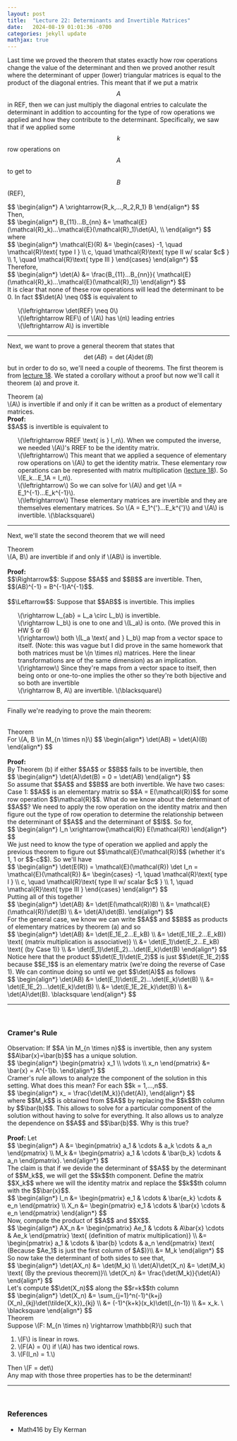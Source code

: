 ```yaml
---
layout: post
title:  "Lecture 22: Determinants and Invertible Matrices"
date:   2024-08-19 01:01:36 -0700
categories: jekyll update
mathjax: true
---
```

Last time we proved the theorem that states exactly how row operations change the value of the determinant and then we proved another result where the determinant of upper (lower) triangular matrices is equal to the product of the diagonal entries. This meant that if we put a matrix $$A$$ in REF, then we can just multiply the diagonal entries to calculate the determinant in addition to accounting for the type of row operations we applied and how they contribute to the determinant. Specifically, we saw that if we applied some $$k$$ row operations on $$A$$ to get to $$B$$ (REF),
<div>
$$
\begin{align*}
A \xrightarrow{R_k,...,R_2,R_1} B
\end{align*}
$$
</div>
Then,
<div>
$$
\begin{align*}
B_{11}...B_{nn} &= \mathcal{E}(\mathcal{R}_k)...\mathcal{E}(\mathcal{R}_1)\det(A), \\
\end{align*}
$$
</div>
where
<div>
$$
\begin{align*}
\mathcal{E}(R) &= 
\begin{cases} 
-1, \quad \mathcal{R}\text{ type I } \\
c, \quad \mathcal{R}\text{ type II w/ scalar $c$ } \\
1, \quad \mathcal{R}\text{ type III }
\end{cases}
\end{align*}
$$
</div>
Therefore,
<div>
$$
\begin{align*}
\det(A) &= \frac{B_{11}...B_{nn}}{ \mathcal{E}(\mathcal{R}_k)...\mathcal{E}(\mathcal{R}_1)}
\end{align*}
$$
</div>
<!------------------------------------------------------------------------------------>
It is clear that none of these row operations will lead the determinant to be 0. In fact $$\det(A) \neq 0$$ is equivalent to
<ul style="list-style: none;">
<li>\(\leftrightarrow \det(REF) \neq 0\)</li>
<li>\(\leftrightarrow REF\) of \(A\) has \(n\) leading entries</li>
<li>\(\leftrightarrow A\) is invertible</li>
</ul>
<hr>

<!------------------------------------------------------------------------------------>
Next, we want to prove a general theorem that states that $$\det(AB) = \det(A)\det(B)$$ but in order to do so, we'll need a couple of theorems. The first theorem is from <a href="https://strncat.github.io/jekyll/update/2024/08/10/lec18-elementary-matrices.html"> lecture 18</a>. We stated a corollary without a proof but now we'll call it theorem (a) and prove it.
<!------------------------------------------------------------------------------------>
<div class="purdiv">
Theorem (a)
</div>
<div class="purbdiv">
\(A\) is invertible if and only if it can be written as a product of elementary matrices.
</div>
<b>Proof:</b>
<br>
$$A$$ is invertible is equivalent to 
<ul style="list-style: none;">

<li>\(\leftrightarrow RREF \text{ is } I_n\). When we computed the inverse, we needed  \(A\)'s RREF to be the identity matrix.</li>

<li>\(\leftrightarrow\) This meant that we applied a sequence of elementary row operations on \(A\) to get the identity matrix. These elementary row operations can be represented with matrix multiplication (<a href="https://strncat.github.io/jekyll/update/2024/08/10/lec18-elementary-matrices.html">lecture 18</a>). So \(E_k...E_1A = I_n\). </li>

<li>\(\leftrightarrow\) So we can solve for \(A\) and get \(A = E_1^{-1}...E_k^{-1}\).</li>

<li>\(\leftrightarrow\) These elementary matrices are invertible and they are themselves elementary matrices. So \(A = E_1^{'}...E_k^{'}\) and \(A\) is invertible. \(\blacksquare\)</li>
</ul>
<hr>

<!------------------------------------------------------------------------------------>
Next, we'll state the second theorem that we will need
<br>
<div class="purdiv">
Theorem
</div>
<div class="purbdiv">
\(A, B\) are invertible if and only if \(AB\) is invertible.
</div>
<br>
<b>Proof:</b>
<br>
$$\Rightarrow$$: Suppose $$A$$ and $$B$$ are invertible. Then, $$(AB)^{-1} = B^{-1}A^{-1}$$.
<br>
<br>
$$\Leftarrow$$: Suppose that $$AB$$ is invertible. This implies

<ul style="list-style: none;">

<li>\(\rightarrow L_{ab} = L_a \circ L_b\) is invertible.</li>

<li>\(\rightarrow L_b\) is one to one and \(L_a\) is onto. (We proved this in HW 5 or 6)</li>

<li>\(\rightarrow\) both \(L_a \text{ and } L_b\) map from a vector space to itself. (Note: this was vague but I did prove in the same homework that both matrices must be \(n \times n\) matrices. Here the linear transformations are of the same dimension) as an implication.</li>

<li>\(\rightarrow\) Since they're maps from a vector space to itself, then being onto or one-to-one implies the other so they're both bijective and so both are invertible </li>

<Li>\(\rightarrow B, A\) are invertible. \(\blacksquare\) </li>
</ul>
<hr>

<!------------------------------------------------------------------------------------>
Finally we're readying to prove the main theorem:
<br>
<br>
<div class="purdiv">
Theorem
</div>
<div class="purbdiv">
For \(A, B \in M_{n \times n}\)
$$
\begin{align*}
\det(AB) = \det(A)(B)
\end{align*}
$$
</div>
<br>
<b>Proof:</b>
<br>
By Theorem (b) if either $$A$$ or $$B$$ fails to be invertible, then
<div>
$$
\begin{align*}
\det(A)\det(B) = 0 = \det(AB)
\end{align*}
$$
</div>
So assume that $$A$$ and $$B$$ are both invertible. We have two cases:
<br>
Case 1: $$A$$ is an elementary matrix so $$A = E(\mathcal{R})$$ for some row operation $$\mathcal{R}$$. What do we know about the determinant of $$A$$? We need to apply the row operation on the identity matrix and then figure out the type of row operation to determine the relationship between the determinant of $$A$$ and the determinant of $$I$$. So for,
<div>
$$
\begin{align*}
I_n \xrightarrow{\mathcal{R}} E(\mathcal{R})
\end{align*}
$$
</div>
We just need to know the type of operation we applied and apply the previous theorem to figure out $$\mathcal{E}(\mathcal{R})$$ (whether it's 1, 1 or $$-c$$). So we'll have 
<div>
$$
\begin{align*}
\det(E(R)) = \mathcal{E}(\mathcal{R}) \det I_n = \mathcal{E}(\mathcal{R})  &= 
\begin{cases} 
-1, \quad \mathcal{R}\text{ type I } \\
c, \quad \mathcal{R}\text{ type II w/ scalar $c$ } \\
1, \quad \mathcal{R}\text{ type III }
\end{cases}
\end{align*}
$$
</div>
Putting all of this together
<div>
$$
\begin{align*}
\det(AB) &= \det(E(\mathcal{R})B) \\ 
         &= \mathcal{E}(\mathcal{R})\det(B) \\
		 &= \det(A)\det(B).
\end{align*}
$$
</div>
For the general case, we know we can write $$A$$ and $$B$$ as products of elementary matrices by theorem (a) and so
<div>
$$
\begin{align*}
\det(AB) &= \det(E_1E_2...E_kB) \\ 
        &= \det(E_1(E_2...E_kB)) \text{ (matrix multiplication is associative)} \\ 
         &= \det(E_1)\det(E_2...E_kB) \text{ (by Case 1)} \\
		 &= \det(E_1)\det(E_2)...\det(E_k)\det(B)
\end{align*}
$$
</div>
Notice here that the product $$\det(E_1)\det(E_2)$$ is just $$\det(E_1E_2)$$ because $$E_1$$ is an elementary matrix (we're doing the reverse of Case 1). We can continue doing so until we get $$\det(A)$$ as follows
<div>
$$
\begin{align*}
\det(AB) &= \det(E_1)\det(E_2)...\det(E_k)\det(B) \\
         &= \det(E_1E_2)...\det(E_k)\det(B) \\
		 &= \det(E_1E_2E_k)\det(B) \\
		 &= \det(A)\det(B). \blacksquare
\end{align*}
$$
</div>
<hr>
<br>
<!------------------------------------------------------------------------------------>
<h3>Cramer's Rule</h3>
Observation: If $$A \in M_{n \times n}$$ is invertible, then any system $$A\bar{x}=\bar{b}$$ has a unique solution.
<div>
$$
\begin{align*}
\begin{pmatrix} x_1 \\ \vdots \\ x_n \end{pmatrix} 
&=
\bar{x}
=
A^{-1}b.
\end{align*}
$$
</div>
Cramer's rule allows to analyze the component of the solution in this setting. What does this mean? For each $$k = 1,...,n$$. 
<div>
$$
\begin{align*}
x_ = \frac{\det(M_k)}{\det(A)},
\end{align*}
$$
</div>
where $$M_k$$ is obtained from $$A$$ by replacing the $$k$$th column by $$\bar{b}$$. This allows to solve for a particular component of the solution without having to solve for everything. It also allows us to analyze the dependence on $$A$$ and $$\bar{b}$$. Why is this true?
<br>
<br>
<!------------------------------------------------------------------------------------>
<b>Proof:</b>
Let
<div>
$$
\begin{align*}
A &= \begin{pmatrix} a_1 & \cdots & a_k \cdots & a_n \end{pmatrix} \\
M_k &= \begin{pmatrix} a_1 & \cdots & \bar{b_k} \cdots & a_n \end{pmatrix}.
\end{align*}
$$
</div>
The claim is that if we devide the determinant of $$A$$ by the determinant of $$M_k$$, we will get the $$k$$th component. Define the matrix $$X_k$$ where we will the identity matrix and replace the $$k$$th column with the $$\bar{x}$$.
<div>
$$
\begin{align*}
I_n &= \begin{pmatrix} e_1 & \cdots & \bar{e_k} \cdots & e_n \end{pmatrix} \\
X_n &= \begin{pmatrix} e_1 & \cdots & \bar{x} \cdots & e_n \end{pmatrix}
\end{align*}
$$
</div>
Now, compute the product of $$A$$ and $$X$$.
<div>
$$
\begin{align*}
AX_n &= \begin{pmatrix} Ae_1 & \cdots & A\bar{x} \cdots & Ae_k \end{pmatrix} \text{ (definition of matrix multiplication)} \\
&= \begin{pmatrix} a_1 & \cdots & \bar{b} \cdots & a_n \end{pmatrix} \text{ (Because $Ae_1$ is just the first column of $A$)}\\
&= M_k
\end{align*}
$$
</div>
So now take the determinant of both sides to see that,
<div>
$$
\begin{align*}
\det(AX_n) &= \det(M_k) \\
\det(A)\det(X_n) &= \det(M_k)  \text{ (By the previous theorem)}\\
\det(X_n) &= \frac{\det(M_k)}{\det(A)}
\end{align*}
$$
</div>
Let's compute $$\det(X_n)$$ along the $$r=k$$th column
<div>
$$
\begin{align*}
\det(X_n) &= \sum_{j=1}^n(-1)^{k+j}(X_n)_{kj}\det(\tilde{X_k})_{kj} \\
          &= (-1)^{k+k}(x_k)\det(I_{n-1}) \\
		  &= x_k. \ \blacksquare
\end{align*}
$$
</div>
<!------------------------------------------------------------------------------------>
<div class="purdiv">
Theorem
</div>
<div class="purbdiv">
Suppose \(F: M_{n \times n} \rightarrow \mathbb{R}\) such that
<ol>
	<li>\(F\) is linear in rows.</li>
	<li>\(F(A) = 0\) if \(A\) has two identical rows.</li>
	<li>\(F(I_n) = 1.\)</li>
</ol>
Then \(F = det\)
</div>
Any map with those three properties has to be the determinant!
<hr>
<br>
<!------------------------------------------------------------------------------------>
<h3>References</h3>
<ul>
<li>Math416 by Ely Kerman</li>
</ul>






















